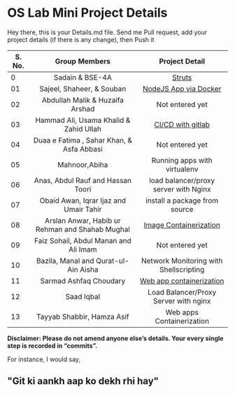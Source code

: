 # OS Lab Mini Project Details

Hey there, this is your Details.md file. Send me Pull request, add your project details (if there is any change), then Push it

| S. No. |                    Group Members                     |                             Project Detail                             |
| ------ | :--------------------------------------------------: | :--------------------------------------------------------------------: |
| 0      |                   Sadain & BSE-4A                    |            [Struts](https://github.com/sadainiqrar/struts)             |
| 01     |              Sajeel, Shaheer, & Souban               | [NodeJS App via Docker](https://github.com/pyBae-py/oslab-project.git) |
| 02     |           Abdullah Malik & Huzaifa Arshad            |                            Not entered yet                             |
| 03     |        Hammad Ali, Usama Khalid & Zahid Ullah        | [CI/CD with gitlab](https://github.com/usamakhalidxo0/ci-cd)           | 
| 04     |      Duaa e Fatima , Sahar Khan, & Asfa Abbasi       |                            Not entered yet                             |
| 05     |                    Mahnoor,Abiha                     |                      Running apps with virtualenv                      |
| 06     |          Anas, Abdul Rauf and Hassan Toori           |                 load balancer/proxy server with Nginx                  |
| 07     |        Obaid Awan, Iqrar Ijaz and Umair Tahir        |                     install a package from source                      |
| 08     |   Arslan Anwar, Habib ur Rehman and Shahab Mughal    | [Image Containerization](https://github.com/arslan919/OS-Lab-Project)  |
| 09     |        Faiz Sohail, Abdul Manan and Ali Imam         |                            Not entered yet                             |
| 10     |           Bazila, Manal and Qurat-ul-Ain Aisha       |                 Network Monitoring with Shellscripting                         |
| 11     |                Sarmad Ashfaq Choudary                | [Web app containerization](https://github.com/78sarmad/docker-web-app) |
| 12     |                      Saad Iqbal                      |                 Load Balancer/Proxy Server with nginx                  |
| 13     |              Tayyab Shabbir, Hamza Asif              |                       Web apps Containerization                        |

**Disclaimer: Please do not amend anyone else’s details. Your every single step is recorded in “commits”.**

For instance, I would say,

## "Git ki aankh aap ko dekh rhi hay"
